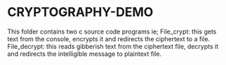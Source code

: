 # CRYPTOGRAPHY-DEMO
This folder contains two c source code programs ie;
File_crypt: this gets text from the console, encrypts it and redirects the ciphertext to a file.
File_decrypt: this reads gibberish text from the ciphertext file, decrypts it and redirects the intelligible message to plaintext file.
